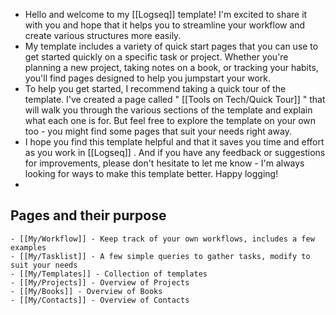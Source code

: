 - Hello and welcome to my [[Logseq]] template! I'm excited to share it with you and hope that it helps you to streamline your workflow and create various structures more easily.
- My template includes a variety of quick start pages that you can use to get started quickly on a specific task or project. Whether you're planning a new project, taking notes on a book, or tracking your habits, you'll find pages designed to help you jumpstart your work.
- To help you get started, I recommend taking a quick tour of the template. I've created a page called " [[Tools on Tech/Quick Tour]] " that will walk you through the various sections of the template and explain what each one is for. But feel free to explore the template on your own too - you might find some pages that suit your needs right away.
- I hope you find this template helpful and that it saves you time and effort as you work in [[Logseq]] . And if you have any feedback or suggestions for improvements, please don't hesitate to let me know - I'm always looking for ways to make this template better. Happy logging!
-
## Pages and their purpose
	- [[My/Workflow]] - Keep track of your own workflows, includes a few examples
	- [[My/Tasklist]] - A few simple queries to gather tasks, modify to suit your needs
	- [[My/Templates]] - Collection of templates
	- [[My/Projects]] - Overview of Projects
	- [[My/Books]] - Overview of Books
	- [[My/Contacts]] - Overview of Contacts